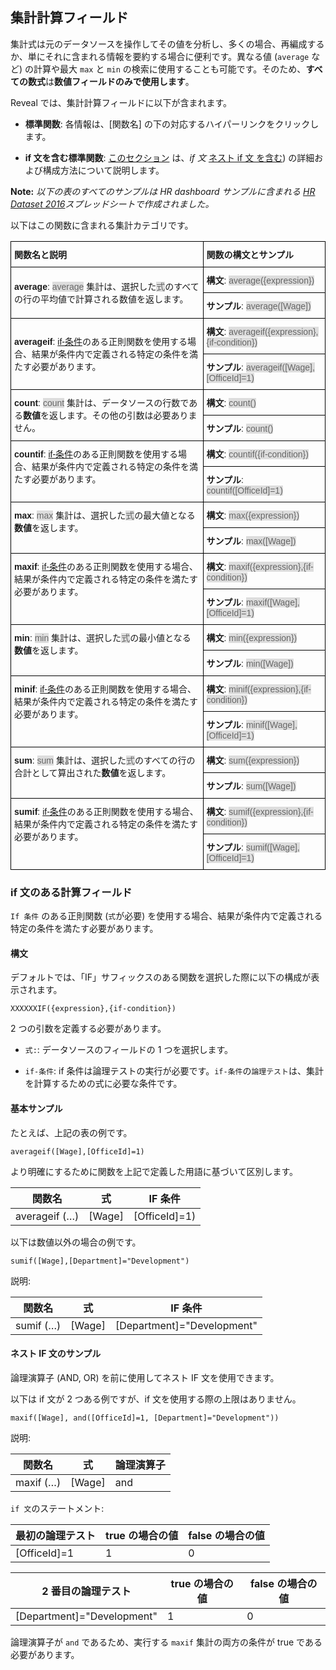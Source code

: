 ## 集計計算フィールド


集計式は元のデータソースを操作してその値を分析し、多くの場合、再編成するか、単にそれに含まれる情報を要約する場合に便利です。異なる値 (`average` など) の計算や最大  `max` と `min` の検索に使用することも可能です。そのため、**すべての数式**は**数値フィールドのみで使用します**。

Reveal では、集計計算フィールドに以下が含まれます。

  - **標準関数**: 各情報は、[関数名] の下の対応するハイパーリンクをクリックします。

  - **if 文を含む標準関数**: [このセクション](#aggregation-if-condition) は、*if 文* [ネスト if 文 を含む](#nested-if-conditions)) の詳細および構成方法について説明します。

**Note:** *以下の表のすべてのサンプルは HR dashboard サンプルに含まれる [HR Dataset 2016](http://download.infragistics.com/reportplus/help/samples/HR%20Dataset_2016.xlsx)スプレッドシートで作成されました。*

以下はこの関数に含まれる集計カテゴリです。

<style type="text/css">
.tg  {border-collapse:collapse;border-spacing:0;}
.tg td{font-family:Arial, sans-serif;font-size:14px;padding:10px 5px;border-style:solid;border-width:1px;overflow:hidden;word-break:normal;border-color:black;}
.tg th{font-family:Arial, sans-serif;font-size:14px;font-weight:normal;padding:10px 5px;border-style:solid;border-width:1px;overflow:hidden;word-break:normal;border-color:black;}
.tg .tg-cly1{text-align:left;vertical-align:middle}
.tg .tg-0lax{text-align:left;vertical-align:top}
.gray-snippet-cstm{color: #666;background-color: #ddd;}
</style>
<table class="tg" style="undefined;table-layout: fixed">
  <tr>
    <th class="tg-cly1"><span style="font-weight:bold">関数名と説明</span></th>
    <th class="tg-cly1"><span style="font-weight:bold">関数の構文とサンプル</span></th>
  </tr>
  <tr>
    <td class="tg-cly1" rowspan="2"><span style="font-weight:bold">average</span>: <span class="gray-snippet-cstm">average</span> 集計は、選択した<span class="gray-snippet-cstm">式</span>のすべての行の平均値で計算される数値を返します。</td>
    <td class="tg-cly1"><span style="font-weight:bold">構文</span>: <span class="gray-snippet-cstm">average({expression})</span></td>
  </tr>
  <tr>
    <td class="tg-cly1"><span style="font-weight:bold">サンプル</span>: <span class="gray-snippet-cstm">average([Wage])</span></td>
  </tr>
  <tr>
    <td class="tg-cly1" rowspan="2"><span style="font-weight:bold">averageif</span>: <a href="#aggregation-if-condition">if-条件</a>のある正則関数を使用する場合、結果が条件内で定義される特定の条件を満たす必要があります。</td>
    <td class="tg-cly1"><span style="font-weight:bold">構文</span>: <span class="gray-snippet-cstm">averageif({expression},{if-condition})</span></td>
  </tr>
  <tr>
    <td class="tg-cly1"><span style="font-weight:bold">サンプル</span>: <span class="gray-snippet-cstm">averageif([Wage],[OfficeId]=1)</span></td>
  </tr>
  <tr>
    <td class="tg-cly1" rowspan="2"><span style="font-weight:bold">count</span>: <span class="gray-snippet-cstm">count</span> 集計は、データソースの行数である<span style="font-weight:bold">数値</span>を返します。その他の引数は必要ありません。</td>
    <td class="tg-cly1"><span style="font-weight:bold">構文</span>: <span class="gray-snippet-cstm">count()</span></td>
  </tr>
  <tr>
    <td class="tg-0lax"><span style="font-weight:bold">サンプル</span>: <span class="gray-snippet-cstm">count()</span></td>
  </tr>
  <tr>
    <td class="tg-0lax" rowspan="2"><span style="font-weight:bold">countif</span>: <a href="#aggregation-if-condition">if-条件</a>のある正則関数を使用する場合、結果が条件内で定義される特定の条件を満たす必要があります。</td>
    <td class="tg-0lax"><span style="font-weight:bold">構文</span>: <span class="gray-snippet-cstm"> <span class="gray-snippet-cstm">countif({if-condition})</span></td>
  </tr>
  <tr>
    <td class="tg-0lax"><span style="font-weight:bold">サンプル</span>: <span class="gray-snippet-cstm">countif([OfficeId]=1)</span></td>
  </tr>
  <tr>
    <td class="tg-0lax" rowspan="2"><span style="font-weight:bold">max</span>: <span class="gray-snippet-cstm">max</span> 集計は、選択した<span class="gray-snippet-cstm">式</span>の最大値となる<span style="font-weight:bold">数値</span>を返します。</td>
    <td class="tg-0lax"><span style="font-weight:bold">構文</span>: <span class="gray-snippet-cstm"> max({expression})</span></td>
  </tr>
  <tr>
    <td class="tg-0lax"><span style="font-weight:bold">サンプル</span>: <span class="gray-snippet-cstm"> max([Wage])</span></td>
  </tr>
  <tr>
    <td class="tg-0lax" rowspan="2"><span style="font-weight:bold">maxif</span>: <a href="#aggregation-if-condition">if-条件</a>のある正則関数を使用する場合、結果が条件内で定義される特定の条件を満たす必要があります。</td>
    <td class="tg-0lax"><span style="font-weight:bold">構文</span>: <span class="gray-snippet-cstm">maxif({expression},{if-condition})</span></td>
  </tr>
  <tr>
    <td class="tg-0lax"><span style="font-weight:bold">サンプル</span>: <span class="gray-snippet-cstm">maxif([Wage],[OfficeId]=1)</span></td>
  </tr>
  <tr>
    <td class="tg-0lax" rowspan="2"><span style="font-weight:bold">min</span>: <span class="gray-snippet-cstm">min</span> 集計は、選択した<span class="gray-snippet-cstm">式</span>の最小値となる<span style="font-weight:bold">数値</span>を返します。</td>
    <td class="tg-0lax"><span style="font-weight:bold">構文</span>: <span class="gray-snippet-cstm"> min({expression})</span></td>
  </tr>
  <tr>
    <td class="tg-0lax"><span style="font-weight:bold">サンプル</span>: <span class="gray-snippet-cstm"> min([Wage])</span></td>
  </tr>
  <tr>
    <td class="tg-0lax" rowspan="2"><span style="font-weight:bold">minif</span>: <a href="#aggregation-if-condition">if-条件</a>のある正則関数を使用する場合、結果が条件内で定義される特定の条件を満たす必要があります。</td>
    <td class="tg-0lax"><span style="font-weight:bold">構文</span>: <span class="gray-snippet-cstm"> minif({expression},{if-condition})</span></td>
  </tr>
  <tr>
    <td class="tg-0lax"><span style="font-weight:bold">サンプル</span>: <span class="gray-snippet-cstm"> minif([Wage],[OfficeId]=1)</span></td>
  </tr>
  <tr>
    <td class="tg-0lax" rowspan="2"><span style="font-weight:bold">sum</span>: <span class="gray-snippet-cstm">sum</span> 集計は、選択した<span class="gray-snippet-cstm">式</span>のすべての行の合計として算出された<span style="font-weight:bold">数値</span>を返します。</td>
    <td class="tg-0lax"><span style="font-weight:bold">構文</span>: <span class="gray-snippet-cstm"> sum({expression})</span></td>
  </tr>
  <tr>
    <td class="tg-0lax"><span style="font-weight:bold">サンプル</span>: <span class="gray-snippet-cstm"> sum([Wage])</span></td>
  </tr>
  <tr>
    <td class="tg-0lax" rowspan="2"><span style="font-weight:bold">sumif</span>: <a href="#aggregation-if-condition">if-条件</a>のある正則関数を使用する場合、結果が条件内で定義される特定の条件を満たす必要があります。</td>
    <td class="tg-0lax"><span style="font-weight:bold">構文</span>: <span class="gray-snippet-cstm"> sumif({expression},{if-condition})</span></td>
  </tr>
  <tr>
    <td class="tg-0lax"><span style="font-weight:bold">サンプル</span>: <span class="gray-snippet-cstm"> sumif([Wage],[OfficeId]=1)</span></td>
  </tr>
</table>


<a name='aggregation-if-condition'></a>
### if 文のある計算フィールド

`If 条件` のある正則関数 (`式`が必要) を使用する場合、結果が条件内で定義される特定の条件を満たす必要があります。

#### 構文

デフォルトでは、「IF」サフィックスのある関数を選択した際に以下の構成が表示されます。

`XXXXXXIF({expression},{if-condition})`

2 つの引数を定義する必要があります。

  - `式:`: データソースのフィールドの 1 つを選択します。

  - `if-条件`: if 条件は論理テストの実行が必要です。`if-条件`の`論理テスト`は、集計を計算するための式に必要な条件です。

#### 基本サンプル

たとえば、上記の表の例です。

`averageif([Wage],[OfficeId]=1)`

より明確にするために関数を上記で定義した用語に基づいて区別します。

| 関数名  | 式 | IF 条件  |
| -------------- | ---------- | ------------- |
| averageif (…​)  | [Wage]     | [OfficeId]=1) |

以下は数値以外の場合の例です。

`sumif([Wage],[Department]="Development")`

説明:

| 関数名 | 式 | IF 条件               |
| ------------- | ---------- | -------------------------- |
| sumif (…​)    | [Wage]      | [Department]="Development" |

<a name='nested-if-conditions'></a>
#### ネスト IF 文のサンプル

論理演算子 (AND, OR) を前に使用してネスト IF 文を使用できます。

以下は if 文が 2 つある例ですが、if 文を使用する際の上限はありません。

`maxif([Wage], and([OfficeId]=1, [Department]="Development"))`

説明:

| 関数名 | 式 | 論理演算子 |
| ------------- | ---------- | ---------------- |
| maxif (…​)     | [Wage]     | and              |

`if 文`のステートメント:

| 最初の論理テスト | true の場合の値 | false の場合の値 |
| ------------------ | ------------- | -------------- |
| [OfficeId]=1       | 1             | 0              |

| 2 番目の論理テスト        | true の場合の値 | false の場合の値 |
| -------------------------- | ------------- | -------------- |
| [Department]="Development" | 1             | 0              |

論理演算子が `and` であるため、実行する `maxif` 集計の両方の条件が true である必要があります。
